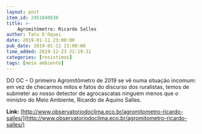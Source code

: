 ```yaml
---
layout: post
item_id: 2451840830
title: >-
    Agromitômetro: Ricardo Salles
author: Tatu D'Oquei
date: 2019-01-11 23:00:00
pub_date: 2019-01-11 23:00:00
time_added: 2019-12-23 21:19:31
categories: [resistimos]
tags: [meio ambiente]
---
```


DO OC – O primeiro Agromitômetro de 2019 se vê numa situação incomum: em vez de checarmos mitos e fatos do discurso dos ruralistas, temos de submeter ao nosso detector de agrocascatas ninguém menos que o ministro do Meio Ambiente, Ricardo de Aquino Salles.

**Link:** [http://www.observatoriodoclima.eco.br/agromitometro-ricardo-salles/](http://www.observatoriodoclima.eco.br/agromitometro-ricardo-salles/)

